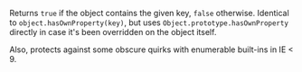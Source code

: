 Returns `true` if the object contains the given key, `false` otherwise. Identical to `object.hasOwnProperty(key)`, but uses `Object.prototype.hasOwnProperty` directly in case it's been overridden on the object itself.

Also, protects against some obscure quirks with enumerable built-ins in IE < 9.
